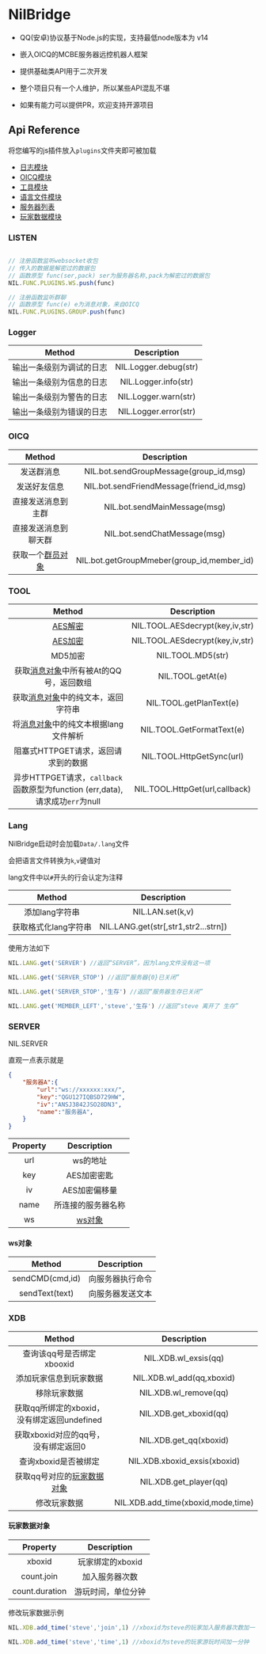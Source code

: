 # NilBridge

 - QQ(安卓)协议基于Node.js的实现，支持最低node版本为 v14

 - 嵌入OICQ的MCBE服务器远控机器人框架

 - 提供基础类API用于二次开发

 - 整个项目只有一个人维护，所以某些API混乱不堪

 - 如果有能力可以提供PR，欢迎支持开源项目

## Api Reference

将您编写的js插件放入`plugins`文件夹即可被加载

 - [日志模块](#Logger)
 - [OICQ模块](#OICQ)
 - [工具模块](#TOOL)
 - [语言文件模块](#LANG)
 - [服务器列表](#SERVER)
 - [玩家数据模块](#XDB)

 ### LISTEN

``` js

// 注册函数监听websocket收包
// 传入的数据是解密过的数据包
// 函数原型 func(ser,pack) ser为服务器名称,pack为解密过的数据包
NIL.FUNC.PLUGINS.WS.push(func)

// 注册函数监听群聊
// 函数原型 func(e) e为消息对象，来自OICQ
NIL.FUNC.PLUGINS.GROUP.push(func)

```

### Logger

|Method|Description|
|:-:|:-:|
|输出一条级别为调试的日志|NIL.Logger.debug(str)|
|输出一条级别为信息的日志|NIL.Logger.info(str)|
|输出一条级别为警告的日志|NIL.Logger.warn(str)|
|输出一条级别为错误的日志|NIL.Logger.error(str)|


### OICQ

|Method|Description|
|:-:|:-:|
|发送群消息|NIL.bot.sendGroupMessage(group_id,msg)|
|发送好友信息|NIL.bot.sendFriendMessage(friend_id,msg)|
|直接发送消息到主群|NIL.bot.sendMainMessage(msg)|
|直接发送消息到聊天群|NIL.bot.sendChatMessage(msg)|
|获取一个[群员对象](https://github.com/takayama-lily/oicq#class-member)|NIL.bot.getGroupMmeber(group_id,member_id)|



### TOOL

|Method|Description|
|:-:|:-:|
|[AES解密](https://github.com/XBridgeX/NilBridge/blob/main/Utils/AES.js#L12)|NIL.TOOL.AESdecrypt(key,iv,str)|
|[AES加密](https://github.com/XBridgeX/NilBridge/blob/main/Utils/AES.js#L27)|NIL.TOOL.AESdecrypt(key,iv,str)|
|MD5加密|NIL.TOOL.MD5(str)|
|获取[消息对象](https://github.com/takayama-lily/oicq#class-message)中所有被At的QQ号，返回数组|NIL.TOOL.getAt(e)|
|获取[消息对象](https://github.com/takayama-lily/oicq#class-message)中的纯文本，返回字符串|NIL.TOOL.getPlanText(e)|
|将[消息对象](https://github.com/takayama-lily/oicq#class-message)中的纯文本根据lang文件解析|NIL.TOOL.GetFormatText(e)|
|阻塞式HTTPGET请求，返回请求到的数据|NIL.TOOL.HttpGetSync(url)|
|异步HTTPGET请求，`callback`函数原型为function (err,data),请求成功`err`为null|NIL.TOOL.HttpGet(url,callback)|

### Lang

NilBridge启动时会加载`Data/.lang`文件

会把语言文件转换为`k`,`v`键值对

lang文件中以`#`开头的行会认定为注释

|Method|Description|
|:-:|:-:|
|添加lang字符串|NIL.LAN.set(k,v)|
|获取格式化lang字符串|NIL.LANG.get(str[,str1,str2...strn])|

使用方法如下

``` js
NIL.LANG.get('SERVER') //返回“SERVER”，因为lang文件没有这一项

NIL.LANG.get('SERVER_STOP') //返回“服务器{0}已关闭”

NIL.LANG.get('SERVER_STOP','生存') //返回“服务器生存已关闭”

NIL.LANG.get('MEMBER_LEFT','steve','生存') //返回“steve 离开了 生存”
```

### SERVER

NIL.SERVER 

直观一点表示就是
``` json
{
    "服务器A":{
        "url":"ws://xxxxxx:xxx/",
        "key":"QGU127IQBSD729HW",
        "iv":"ANSJ3842JSO28DN3",
        "name":"服务器A",
    }
}
```

|Property|Description|
|:-:|:-:|
|url|ws的地址|
|key|AES加密密匙|
|iv|AES加密偏移量|
|name|所连接的服务器名称|
|ws|[ws对象](#ws对象)|

#### ws对象

|Method|Description|
|:-:|:-:|
|sendCMD(cmd,id)|向服务器执行命令|
|sendText(text)|向服务器发送文本|

### XDB

|Method|Description|
|:-:|:-:|
|查询该qq号是否绑定xbooxid|NIL.XDB.wl_exsis(qq)|
|添加玩家信息到玩家数据|NIL.XDB.wl_add(qq,xboxid)|
|移除玩家数据|NIL.XDB.wl_remove(qq)|
|获取qq所绑定的xboxid，没有绑定返回undefined|NIL.XDB.get_xboxid(qq)|
|获取xboxid对应的qq号，没有绑定返回0|NIL.XDB.get_qq(xboxid)|
|查询xboxid是否被绑定|NIL.XDB.xboxid_exsis(xboxid)|
|获取qq号对应的[玩家数据对象](#玩家数据对象)|NIL.XDB.get_player(qq)|
|修改玩家数据|NIL.XDB.add_time(xboxid,mode,time)|


#### 玩家数据对象
|Property|Description|
|:-:|:-:|
|xboxid|玩家绑定的xboxid|
|count.join|加入服务器次数|
|count.duration|游玩时间，单位分钟|

修改玩家数据示例

``` js
NIL.XDB.add_time('steve','join',1) //xboxid为steve的玩家加入服务器次数加一

NIL.XDB.add_time('steve','time',1) //xboxid为steve的玩家游玩时间加一分钟
```

